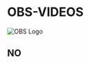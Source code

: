 # OBS-VIDEOS
![OBS Logo](https://github.com/user-attachments/assets/6020c242-1412-4be3-b0b8-c3213fd47b3f)
## NO
